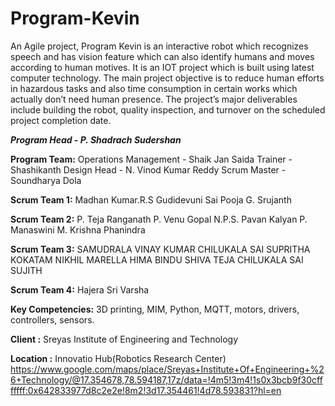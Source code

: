 # Program-Kevin
An Agile project, Program Kevin is an interactive robot which recognizes speech and has vision feature which can also identify humans and moves according to human motives. It is an IOT project which is built using latest computer technology. The main project objective is to reduce human efforts in hazardous tasks and also time consumption in certain works which actually don’t need human presence. The project’s major deliverables include building the robot, quality inspection, and turnover on the scheduled project completion date.

_**Program Head - P. Shadrach Sudershan**_

**Program Team:**
Operations Management - Shaik Jan Saida
Trainer - Shashikanth
Design Head - N. Vinod Kumar Reddy
Scrum Master - Soundharya Dola

**Scrum Team 1:**
Madhan Kumar.R.S
Gudidevuni Sai Pooja
G. Srujanth

**Scrum Team 2:**
P. Teja Ranganath
P. Venu Gopal
N.P.S. Pavan Kalyan
P. Manaswini
M. Krishna Phanindra

**Scrum Team 3:**
SAMUDRALA VINAY KUMAR
CHILUKALA SAI SUPRITHA
KOKATAM NIKHIL
MARELLA HIMA BINDU
SHIVA TEJA
CHILUKALA SAI SUJITH

**Scrum Team 4:**
Hajera
Sri Varsha

**Key Competencies:** 3D printing, MIM, Python, MQTT, motors, drivers, controllers, sensors.

**Client :** Sreyas Institute of Engineering and Technology

**Location :** Innovatio Hub(Robotics Research Center) https://www.google.com/maps/place/Sreyas+Institute+Of+Engineering+%26+Technology/@17.354678,78.594187,17z/data=!4m5!3m4!1s0x3bcb9f30cfffffff:0x642833977d8c2e2e!8m2!3d17.354461!4d78.593831?hl=en
